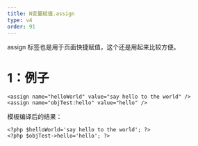 ```yaml
---
title: N变量赋值.assign
type: v4
order: 91
---
```


assign 标签也是用于页面快捷赋值，这个还是用起来比较方便。

# 1：例子
~~~
<assign name="helloWorld" value="say hello to the world" />
<assign name="objTest:hello" value="hello" />
~~~

模板编译后的结果：
~~~
<?php $helloWorld='say hello to the world'; ?>
<?php $objTest->hello='hello'; ?>
~~~